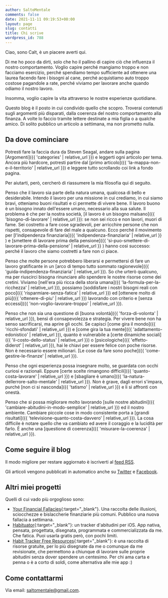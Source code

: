```yaml
---
author: SaltoMentale
comments: false
date: 2021-11-11 09:19:53+00:00
layout: page
slug: contatti
title: Chi scrive
wordpress_id: 788
---
```


Ciao, sono Calt, è un piacere averti qui.

Di me ho poco da dirti, solo che ho il pallino di capire ciò che influenza il nostro comportamento. Voglio capire perché mangiamo troppo e non facciamo esercizio, perché spendiamo tempo sufficiente ad ottenere una laurea facendo fare i bisogni al cane, perché acquistiamo auto troppo costose pagandole a rate, perché viviamo per lavorare anche quando odiamo il nostro lavoro.

Insomma, voglio capire la vita attraverso le nostre esperienze quotidiane.

Questo blog è il posto in cui condivido quello che scopro. Troverai contenuti sugli argomenti più disparati, dalla coerenza del nostro comportamento alla finanza. A volte lo faccio tramite lettere destinate a mia figlia o a qualche amico. Di solito pubblico un articolo a settimana, ma non prometto nulla.


## Da dove cominciare

Potresti fare la faccia dura da Steven Seagal, andare sulla pagina [Argomenti]({{ 'categories' | relative_url }}) e leggerti ogni articolo per tema. Ancora più hardcore, potresti partire dal [primo articolo]({{ 'la-mappa-non-e-il-territorio' | relative_url }}) e leggere tutto scrollando coi link a fondo pagina.

Per aiutarti, però, cercherò di riassumere la mia filosofia qui di seguito.

Penso che il lavoro sia parte della natura umana, qualcosa di bello e desiderabile. Intendo il lavoro per una missione in cui crediamo, in cui siamo bravi, otteniamo buoni risultati e ci permette di vivere bene. Il lavoro buono è un bisogno innato dell'essere umano, necessario alla sua salute. Il problema è che per la nostra società, [il lavoro è un bisogno malsano]({{ 'bisogno-di-lavorare' | relative_url }}): se non sei ricco e non lavori, muori di fame. Sei costretto a fare cose sgradevoli, per arricchire persone che non rispetti, consapevole di fare del male a qualcuno. Ecco perché il movimento per [l'indipendenza finanziaria]({{ 'indipendenza-finanziaria' | relative_url }} ) e [smettere di lavorare prima della pensione]({{ 'si-puo-smettere-di-lavorare-prima-della-pensione' | relative_url }} ) hanno così successo: perché il lavoro che siamo costretti a fare non ci piace.

Penso che molte persone potrebbero liberarsi e permettersi di fare un lavoro gratificante in un [arco di tempo tutto sommato ragionevole]({{ 'guida-indipendenza-finanziaria' | relative_url }}). So che urterò qualcuno, ma per riuscirci bisogna rinunciare allo spendere le nostre risorse come dei cretini. Viviamo [nell'era più ricca della storia umana]({{ 'la-formula-per-la-ricchezza' | relative_url }}), possiamo [soddisfare i nostri bisogni reali con poco]({{ 'risparmiare-senza-fatica' | relative_url }}) ed [ottenere molto di più]({{ 'ottenere-di-piu' | relative_url }}) lavorando con criterio e [senza eccessi]({{ 'non-voglio-lavorare-troppo' | relative_url }}). 

Penso che non sia una questione di [buona volontà]({{ 'forza-di-volonta' | relative_url }}), bensì di consapevolezza e strategia. Per vivere bene non ha senso sacrificarsi, ma aprire gli occhi. Se capisci [come gira il mondo]({{ 'ricchi-sfondati' | relative_url }}) e [come gira la tua mente]({{ 'adattamento-edonistico' | relative_url }}), quanto è vulnerabile a [certe dinamiche sociali]({{ 'il-costo-dello-status' | relative_url }}) o [psicologiche]({{ 'effetto-diderot' | relative_url }}), hai le chiavi per essere felice con poche risorse. Non è necessario essere milionari. [Le cose da fare sono poche]({{ 'come-gestire-le-finanze' | relative_url }}).

Penso che ogni esperienza possa insegnare molto, se guardata con occhi curiosi e razionali. Eppure [certe scelte rimangono difficili]({{ 'quanto-costa-lavorare' | relative_url }}) e [sbagliare è umano]({{ 'la-natura-dellerrore-salto-mentale' | relative_url }}). Non è grave, dagli errori s'impara, purché [non ci si nasconda]({{ 'tatismo' | relative_url }}) e li si affronti con onestà.

Penso che si possa migliorare molto lavorando [sulle nostre abitudini]({{ 'cambiare-abitudini-in-modo-semplice' | relative_url }}) ed il nostro ambiente. Cambiare piccole cose in modo consistente porta a [grandi risultati]({{ 'televisione-quanto-costa-davvero' | relative_url }}). La cosa difficile è notare quello che va cambiato ed avere il coraggio e la lucidità per farlo. È anche una [questione di coerenza]({{ 'misurare-la-coerenza' | relative_url }}).


## Come seguire il blog

Il modo migliore per restare aggiornato è iscriverti al [feed RSS](https://saltomentale.it/feed/index.xml). 

Gli articoli vengono pubblicati in automatico anche su [Twitter](https://twitter.com/SaltomentaleIt) e [Facebook](https://www.facebook.com/people/SaltoMentale/100083943617490/).

## Altri miei progetti

Quelli di cui vado più orgoglioso sono:

- [Your Financial Fallacies](https://financialfallacies.com/){:target="_blank"}. Una raccolta delle illusioni, sciocchezze e bislaccherie finanziarie più comuni. Pubblico una nuova fallacia a settimana.
- [Habituator](https://habituator.app/){:target="_blank"}: un tracker d'abitudini per iOS. App nativa, pensata, progettata, disegnata, programmata e commercializzata da me. Che fatica. Puoi usarla gratis però, con pochi limiti.
- [Habit Tracker Free Resources](https://habittracker.top){:target="_blank"}: è una raccolta di risorse gratuite, per lo più disegnate da me o comunque da me revisionate, che permettono a chiunque di lavorare sulle proprie abitudini senza dover spendere un centesimo. Per chi ama carta e penna o è a corto di soldi, come alternativa alle mie app :) 

## Come contattarmi

Via email: [saltomentale@gmail.com](mailto:saltomentale@gmail.com). 

